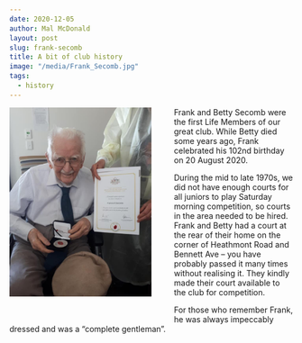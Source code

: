 ```yaml
---
date: 2020-12-05
author: Mal McDonald
layout: post
slug: frank-secomb
title: A bit of club history
image: "/media/Frank_Secomb.jpg"
tags:
  - history
---
```


<img src="/media/Frank_Secomb.jpg" width="50%" align="left" style="padding-right: 40px; padding-bottom: 40px;">

Frank and Betty Secomb were the first Life Members of our
great club. While Betty died some years ago, Frank celebrated his 102nd birthday on 20 August 2020.

During the mid to late 1970s, we did not have enough courts for all juniors to play Saturday morning competition, so courts in the area needed to be hired. Frank and Betty had a court at the rear of their home on the corner of Heathmont Road and Bennett Ave – you have probably passed it many times without realising it. They kindly made their court available to the club for competition.

For those who remember Frank, he was always impeccably dressed and was a
“complete gentleman”.
